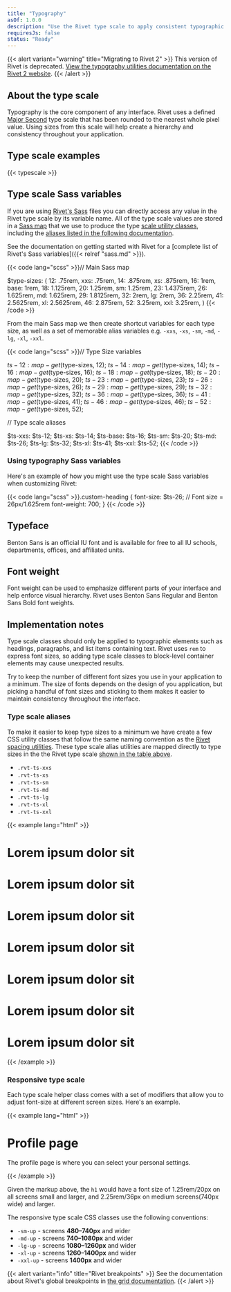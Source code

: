 ```yaml
---
title: "Typography"
asOf: 1.0.0
description: "Use the Rivet type scale to apply consistent typographic design to your application."
requiresJs: false
status: "Ready"
---
```

{{< alert variant="warning" title="Migrating to Rivet 2" >}}
This version of Rivet is deprecated. [View the typography utilities documentation on the Rivet 2 website](https://v2.rivet.iu.edu/docs/utilities/typography/).
{{< /alert >}}

## About the type scale
Typography is the core component of any interface. Rivet uses a defined [Major Second](http://type-scale.com/?size=16&scale=1.125&text=A%20Visual%20Type%20Scale&webfont=Libre+Baskerville&font-family=%27Libre%20Baskerville%27,%20serif&font-weight=400&font-family-headers=&font-weight-headers=inherit&background-color=white&font-color=#333) type scale that has been rounded to the nearest whole pixel value. Using sizes from this scale will help create a hierarchy and consistency throughout your application.

## Type scale examples
{{< typescale >}}

## Type scale Sass variables
If you are using [Rivet's Sass][type-variables] files you can directly access any value in the Rivet type scale by its variable name. All of the type scale values are stored in a [Sass map][sass-maps] that we use to produce the type [scale utility classes](./#type-scale-examples), including the [aliases listed in the following documentation](./#type-scale-aliases).

See the documentation on getting started with Rivet for a [complete list of Rivet's Sass variables]({{< relref "sass.md" >}}).

{{< code lang="scss" >}}// Main Sass map

$type-sizes: (
  12: .75rem,
  xxs: .75rem,
  14: .875rem,
  xs: .875rem,
  16: 1rem,
  base: 1rem,
  18: 1.125rem,
  20: 1.25rem,
  sm: 1.25rem,
  23: 1.4375rem,
  26: 1.625rem,
  md: 1.625rem,
  29: 1.8125rem,
  32: 2rem,
  lg: 2rem,
  36: 2.25rem,
  41: 2.5625rem,
  xl: 2.5625rem,
  46: 2.875rem,
  52: 3.25rem,
  xxl: 3.25rem,
)
{{< /code >}}

From the main Sass map we then create shortcut variables for each type size, as well as a set of memorable alias variables e.g. `-xxs`, `-xs`, `-sm`, `-md`, `-lg`, `-xl`, `-xxl`.

{{< code lang="scss" >}}// Type Size variables

$ts-12: map-get($type-sizes, 12);
$ts-14: map-get($type-sizes, 14);
$ts-16: map-get($type-sizes, 16);
$ts-18: map-get($type-sizes, 18);
$ts-20: map-get($type-sizes, 20);
$ts-23: map-get($type-sizes, 23);
$ts-26: map-get($type-sizes, 26);
$ts-29: map-get($type-sizes, 29);
$ts-32: map-get($type-sizes, 32);
$ts-36: map-get($type-sizes, 36);
$ts-41: map-get($type-sizes, 41);
$ts-46: map-get($type-sizes, 46);
$ts-52: map-get($type-sizes, 52);

// Type scale aliases

$ts-xxs: $ts-12;
$ts-xs: $ts-14;
$ts-base: $ts-16;
$ts-sm: $ts-20;
$ts-md: $ts-26;
$ts-lg: $ts-32;
$ts-xl: $ts-41;
$ts-xxl: $ts-52;
{{< /code >}}

### Using typography Sass variables
Here's an example of how you might use the type scale Sass variables when customizing Rivet:

{{< code lang="scss" >}}.custom-heading {
  font-size: $ts-26; // Font size = 26px/1.625rem
  font-weight: 700;
}
{{< /code >}}

## Typeface
Benton Sans is an official IU font and is available for free to all IU schools, departments, offices, and affiliated units.

## Font weight
Font weight can be used to emphasize different parts of your interface and help enforce visual hierarchy. Rivet uses Benton Sans Regular and Benton Sans Bold font weights.

## Implementation notes
Type scale classes should only be applied to typographic elements such as headings, paragraphs, and list items containing text. Rivet uses `rem` to express font sizes, so adding type scale classes to block-level container elements may cause unexpected results.

Try to keep the number of different font sizes you use in your application to a minimum. The size of fonts depends on the design of you application, but picking a handful of font sizes and sticking to them makes it easier to maintain consistency throughout the interface.

### Type scale aliases
To make it easier to keep type sizes to a minimum we have create a few CSS utility classes that follow the same naming convention as the [Rivet spacing utilities](../spacing). These type scale alias utilities are mapped directly to type sizes in the the Rivet type scale [shown in the table above](#type-scale-examples).

- `.rvt-ts-xxs`
- `.rvt-ts-xs`
- `.rvt-ts-sm`
- `.rvt-ts-md`
- `.rvt-ts-lg`
- `.rvt-ts-xl`
- `.rvt-ts-xxl`

{{< example lang="html" >}}<h1 class="rvt-ts-xxs">Lorem ipsum dolor sit</h1>
<h1 class="rvt-ts-xs">Lorem ipsum dolor sit</h1>
<h1 class="rvt-ts-sm">Lorem ipsum dolor sit</h1>
<h1 class="rvt-ts-md">Lorem ipsum dolor sit</h1>
<h1 class="rvt-ts-lg">Lorem ipsum dolor sit</h1>
<h1 class="rvt-ts-xl">Lorem ipsum dolor sit</h1>
<h1 class="rvt-ts-xxl">Lorem ipsum dolor sit</h1>
{{< /example >}}

### Responsive type scale
Each type scale helper class comes with a set of modifiers that allow you to adjust font-size at different screen sizes. Here's an example.

{{< example lang="html" >}}<h1 class="rvt-ts-20 rvt-ts-32-md-up">Profile page</h1>
<p class="rvt-ts-14">The profile page is where you can select your personal settings.</p>
{{< /example >}}

Given the markup above, the `h1` would have a font size of 1.25rem/20px on all screens small and larger, and 2.25rem/36px on medium screens(740px wide) and larger.

The responsive type scale CSS classes use the following conventions:

- `-sm-up` - screens **480–740px** and wider
- `-md-up` - screens **740–1080px** and wider
- `-lg-up` - screens **1080–1260px** and wider
- `-xl-up` - screens **1260–1400px** and wider
- `-xxl-up` - screens **1400px** and wider

{{< alert variant="info" title="Rivet breakpoints" >}}
See the documentation about Rivet's global breakpoints in [the grid documentation](../grid/#grid-breakpoints).
{{< /alert >}}

[type-variables]: https://github.com/indiana-university/rivet-source/blob/develop/src/sass/core/_variables.scss
[sass-maps]: http://sass-lang.com/documentation/file.SASS_REFERENCE.html#maps
